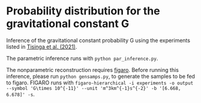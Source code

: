 # Probability distribution for the gravitational constant G
Inference of the gravitational constant probability G using the experiments listed in [Tisinga et al. (2021)](https://journals.aps.org/rmp/abstract/10.1103/RevModPhys.93.025010).

The parametric inference runs with `python par_inference.py`.

The nonparametric reconstruction requires [figaro](https://github.com/sterinaldi/figaro). Before running this inference, please run `python gensamps.py`, to generate the samples to be fed to figaro. FIGARO runs with `figaro-hierarchical -i experiments -o output --symbol 'G\times 10^{-11}' --unit 'm^3km^{-1}s^{-2}' -b '[6.668, 6.678]' -s`.
